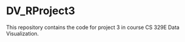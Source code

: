 # DV_RProject3

This repository contains the code for project 3 in course CS 329E Data Visualization.
